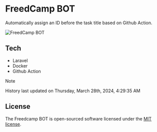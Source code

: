 # FreedCamp BOT

Automatically assign an ID before the task title based on Github Action.

![FreedCamp BOT](https://repository-images.githubusercontent.com/737932867/7d34798b-2680-471c-b089-a78a718d3d6a)

## Tech

- Laravel
- Docker
- Github Action

> [!NOTE]  
> History last updated on Thursday, March 28th, 2024, 4:29:35 AM

## License

The Freedcamp BOT is open-sourced software licensed under the [MIT license](https://opensource.org/licenses/MIT).

